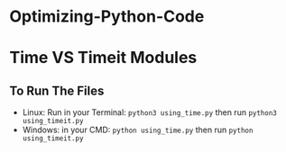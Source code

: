 # Optimizing-Python-Code 
# Time VS Timeit Modules

## To Run The Files
* Linux: Run in your Terminal: `python3 using_time.py` then run `python3 using_timeit.py`
* Windows: in your CMD: `python using_time.py` then run `python using_timeit.py`